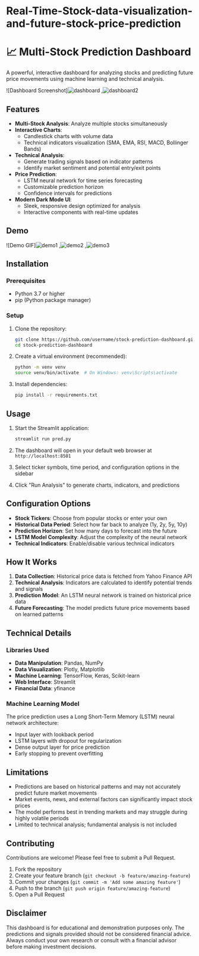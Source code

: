 # Real-Time-Stock-data-visualization-and-future-stock-price-prediction
# 📈 Multi-Stock Prediction Dashboard

A powerful, interactive dashboard for analyzing stocks and predicting future price movements using machine learning and technical analysis.

![Dashboard Screenshot]![dashboard](https://github.com/user-attachments/assets/f0878304-249f-4cfb-8009-58b080d3e542)
,![dashboard2](https://github.com/user-attachments/assets/ddbbc4d3-0f6f-4831-aeb5-3b859336b4b7)


## Features

- **Multi-Stock Analysis**: Analyze multiple stocks simultaneously
- **Interactive Charts**: 
  - Candlestick charts with volume data
  - Technical indicators visualization (SMA, EMA, RSI, MACD, Bollinger Bands)
- **Technical Analysis**:
  - Generate trading signals based on indicator patterns
  - Identify market sentiment and potential entry/exit points
- **Price Prediction**:
  - LSTM neural network for time series forecasting
  - Customizable prediction horizon
  - Confidence intervals for predictions
- **Modern Dark Mode UI**:
  - Sleek, responsive design optimized for analysis
  - Interactive components with real-time updates

## Demo

![Demo GIF]![demo1](https://github.com/user-attachments/assets/fac866b6-cd80-4c67-bd2f-cbc3308ccf04)
,![demo2](https://github.com/user-attachments/assets/61544371-5a59-40c1-91e3-7a07b9a77b3b)
,![demo3](https://github.com/user-attachments/assets/41dcd4b5-f8f3-4a3b-b721-d9aaa658c759)


## Installation

### Prerequisites

- Python 3.7 or higher
- pip (Python package manager)

### Setup

1. Clone the repository:
   ```bash
   git clone https://github.com/username/stock-prediction-dashboard.git
   cd stock-prediction-dashboard
   ```

2. Create a virtual environment (recommended):
   ```bash
   python -m venv venv
   source venv/bin/activate  # On Windows: venv\Scripts\activate
   ```

3. Install dependencies:
   ```bash
   pip install -r requirements.txt
   ```

## Usage

1. Start the Streamlit application:
   ```bash
   streamlit run pred.py
   ```

2. The dashboard will open in your default web browser at `http://localhost:8501`

3. Select ticker symbols, time period, and configuration options in the sidebar

4. Click "Run Analysis" to generate charts, indicators, and predictions

## Configuration Options

- **Stock Tickers**: Choose from popular stocks or enter your own
- **Historical Data Period**: Select how far back to analyze (1y, 2y, 5y, 10y)
- **Prediction Horizon**: Set how many days to forecast into the future
- **LSTM Model Complexity**: Adjust the complexity of the neural network
- **Technical Indicators**: Enable/disable various technical indicators

## How It Works

1. **Data Collection**: Historical price data is fetched from Yahoo Finance API
2. **Technical Analysis**: Indicators are calculated to identify potential trends and signals
3. **Prediction Model**: An LSTM neural network is trained on historical price data
4. **Future Forecasting**: The model predicts future price movements based on learned patterns

## Technical Details

### Libraries Used

- **Data Manipulation**: Pandas, NumPy
- **Data Visualization**: Plotly, Matplotlib
- **Machine Learning**: TensorFlow, Keras, Scikit-learn
- **Web Interface**: Streamlit
- **Financial Data**: yfinance

### Machine Learning Model

The price prediction uses a Long Short-Term Memory (LSTM) neural network architecture:
- Input layer with lookback period
- LSTM layers with dropout for regularization
- Dense output layer for price prediction
- Early stopping to prevent overfitting

## Limitations

- Predictions are based on historical patterns and may not accurately predict future market movements
- Market events, news, and external factors can significantly impact stock prices
- The model performs best in trending markets and may struggle during highly volatile periods
- Limited to technical analysis; fundamental analysis is not included

## Contributing

Contributions are welcome! Please feel free to submit a Pull Request.

1. Fork the repository
2. Create your feature branch (`git checkout -b feature/amazing-feature`)
3. Commit your changes (`git commit -m 'Add some amazing feature'`)
4. Push to the branch (`git push origin feature/amazing-feature`)
5. Open a Pull Request

## Disclaimer

This dashboard is for educational and demonstration purposes only. The predictions and signals provided should not be considered financial advice. Always conduct your own research or consult with a financial advisor before making investment decisions.


